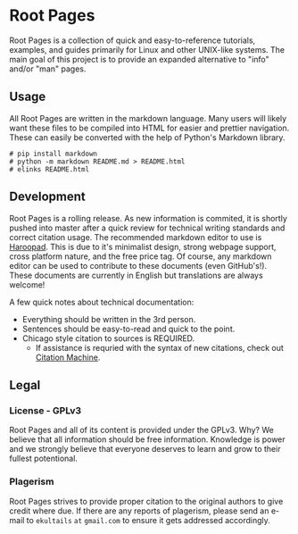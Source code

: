 # Root Pages
Root Pages is a collection of quick and easy-to-reference tutorials, examples, and guides primarily for Linux and other UNIX-like systems. The main goal of this project is to provide an expanded alternative to "info" and/or "man" pages. 

## Usage
All Root Pages are written in the markdown language. Many users will likely want these files to be compiled into HTML for easier and prettier navigation. These can easily be converted with the help of Python's Markdown library. 
```
# pip install markdown
# python -m markdown README.md > README.html
# elinks README.html
```

## Development
Root Pages is a rolling release. As new information is commited, it is shortly pushed into master after a quick review for technical writing standards and correct citation usage. The recommended markdown editor to use is [Haroopad](http://pad.haroopress.com/user.html). This is due to it's minimalist design, strong webpage support, cross platform nature, and the free price tag. Of course, any markdown editor can be used to contribute to these documents (even GitHub's!). These documents are currently in English but translations are always welcome!

A few quick notes about technical documentation:
* Everything should be written in the 3rd person.
* Sentences should be easy-to-read and quick to the point.
* Chicago style citation to sources is REQUIRED.
  * If assistance is requried with the syntax of new citations, check out [Citation Machine](http://www.citationmachine.net/chicago).

## Legal
### License - GPLv3
Root Pages and all of its content is provided under the GPLv3. Why? We believe that all information should be free information. Knowledge is power and we strongly believe that everyone deserves to learn and grow to their fullest potentional.

### Plagerism
Root Pages strives to provide proper citation to the original authors to give credit where due. If there are any reports of plagerism, please send an e-mail to ```ekultails``` ```at``` ```gmail.com``` to ensure it gets addressed accordingly.
